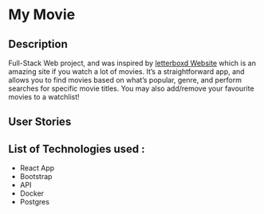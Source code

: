 # My Movie

## Description  
Full-Stack Web project, and was inspired by [letterboxd Website](https://letterboxd.com/) which is an amazing site if you watch a lot of movies. It’s a straightforward app, and allows you to find movies based on what’s popular, genre, and perform searches for specific movie titles. You may also add/remove your favourite movies to a watchlist!


## User Stories
<!-- **Note: !** -->


## List of Technologies used :
<!-- **Note: !** -->

  - React App
  - Bootstrap
  - API
  - Docker
  - Postgres
